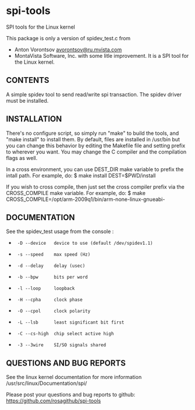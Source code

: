 spi-tools
=========

SPI tools for the Linux kernel

This package is only a version of spidev_test.c from
  - Anton Vorontsov <avorontsov@ru.mvista.com>
  - MontaVista Software, Inc.
with some litle improvement.
It is a SPI tool for the Linux kernel.


CONTENTS
--------

A simple spidev tool to send read/write spi transaction.
The spidev driver must be installed.

INSTALLATION
------------

There's no configure script, so simply run "make" to build the tools, and
"make install" to install them. By default, files are installed in /usr/bin
but you can change this behavior by editing the Makefile file and setting
prefix to wherever you want. You may change the C compiler and the
compilation flags as well.

In a cross environment, you can use DEST_DIR make variable to prefix
the intall path. For example, do:
  $ make install DEST=$PWD/install


If you wish to cross compile, then just set the cross compiler prefix via
the CROSS_COMPILE make variable. For example, do:
  $ make CROSS_COMPILE=/opt/arm-2009q1/bin/arm-none-linux-gnueabi-


DOCUMENTATION
-------------

See the spidev_test usage from the console :

 *      -D --device   device to use (default /dev/spidev1.1)
 *      -s --speed    max speed (Hz)
 *      -d --delay    delay (usec)
 *      -b --bpw      bits per word
 *      -l --loop     loopback
 *      -H --cpha     clock phase
 *      -O --cpol     clock polarity
 *      -L --lsb      least significant bit first
 *      -C --cs-high  chip select active high
 *      -3 --3wire    SI/SO signals shared


QUESTIONS AND BUG REPORTS
-------------------------

See the linux kernel documentation for more information /usr/src/linux/Documentation/spi/

Please post your questions and bug reports to github:
  https://github.com/rosagithub/spi-tools
